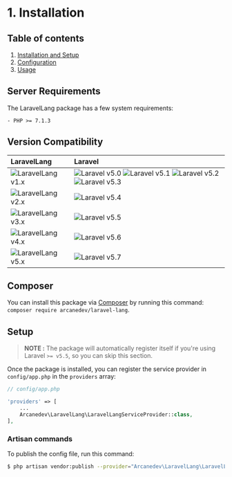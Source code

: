 # 1. Installation

## Table of contents

  1. [Installation and Setup](1-Installation-and-Setup.md)
  2. [Configuration](2-Configuration.md)
  3. [Usage](3-Usage.md)

## Server Requirements

The LaravelLang package has a few system requirements:

```
- PHP >= 7.1.3
```

## Version Compatibility

| LaravelLang                           | Laravel                                                                                                             |
|:---------------------------------------|:-------------------------------------------------------------------------------------------------------------------|
| ![LaravelLang v1.x][laravel_lang_1_x] | ![Laravel v5.0][laravel_5_0] ![Laravel v5.1][laravel_5_1] ![Laravel v5.2][laravel_5_2] ![Laravel v5.3][laravel_5_3] |
| ![LaravelLang v2.x][laravel_lang_2_x] | ![Laravel v5.4][laravel_5_4]                                                                                        |
| ![LaravelLang v3.x][laravel_lang_3_x] | ![Laravel v5.5][laravel_5_5]                                                                                        |
| ![LaravelLang v4.x][laravel_lang_4_x] | ![Laravel v5.6][laravel_5_6]                                                                                        |
| ![LaravelLang v5.x][laravel_lang_5_x] | ![Laravel v5.7][laravel_5_7]                                                                                        |

[laravel_5_0]:  https://img.shields.io/badge/v5.0-supported-brightgreen.svg?style=flat-square "Laravel v5.0"
[laravel_5_1]:  https://img.shields.io/badge/v5.1-supported-brightgreen.svg?style=flat-square "Laravel v5.1"
[laravel_5_2]:  https://img.shields.io/badge/v5.2-supported-brightgreen.svg?style=flat-square "Laravel v5.2"
[laravel_5_3]:  https://img.shields.io/badge/v5.3-supported-brightgreen.svg?style=flat-square "Laravel v5.3"
[laravel_5_4]:  https://img.shields.io/badge/v5.4-supported-brightgreen.svg?style=flat-square "Laravel v5.4"
[laravel_5_5]:  https://img.shields.io/badge/v5.5-supported-brightgreen.svg?style=flat-square "Laravel v5.5"
[laravel_5_6]:  https://img.shields.io/badge/v5.6-supported-brightgreen.svg?style=flat-square "Laravel v5.6"
[laravel_5_7]:  https://img.shields.io/badge/v5.7-supported-brightgreen.svg?style=flat-square "Laravel v5.7"

[laravel_lang_1_x]: https://img.shields.io/badge/version-1.*-blue.svg?style=flat-square "LaravelLang v1.*"
[laravel_lang_2_x]: https://img.shields.io/badge/version-2.*-blue.svg?style=flat-square "LaravelLang v2.*"
[laravel_lang_3_x]: https://img.shields.io/badge/version-3.*-blue.svg?style=flat-square "LaravelLang v3.*"
[laravel_lang_4_x]: https://img.shields.io/badge/version-4.*-blue.svg?style=flat-square "LaravelLang v4.*"
[laravel_lang_5_x]: https://img.shields.io/badge/version-5.*-blue.svg?style=flat-square "LaravelLang v5.*"

## Composer

You can install this package via [Composer](http://getcomposer.org/) by running this command: `composer require arcanedev/laravel-lang`.

## Setup

> **NOTE :** The package will automatically register itself if you're using Laravel `>= v5.5`, so you can skip this section.

Once the package is installed, you can register the service provider in `config/app.php` in the `providers` array:

```php
// config/app.php

'providers' => [
    ...
    Arcanedev\LaravelLang\LaravelLangServiceProvider::class,
],
```

### Artisan commands

To publish the config file, run this command:

```bash
$ php artisan vendor:publish --provider="Arcanedev\LaravelLang\LaravelLangServiceProvider"
```
